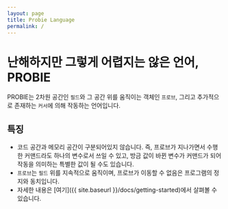 ```yaml
---
layout: page
title: Probie Language
permalink: /
---
```


# 난해하지만 그렇게 어렵지는 않은 언어, PROBIE

PROBIE는 2차원 공간인 `필드`와 그 공간 위를 움직이는 객체인 `프로브`, 그리고 추가적으로 존재하는 `커서`에 의해 작동하는 언어입니다.

## 특징

- 코드 공간과 메모리 공간이 구분되어있지 않습니다. 즉, 프로브가 지나가면서 수행한 커맨드라도 하나의 변수로서 쓰일 수 있고, 방금 값이 바뀐 변수가 커맨드가 되어 작동을 의미하는 특별한 값이 될 수도 있습니다.
- `프로브`는 `필드` 위를 지속적으로 움직이며, 프로브가 이동할 수 없음은 프로그램의 정지와 동치입니다.
- 자세한 내용은 [여기]({{ site.baseurl }}/docs/getting-started)에서 살펴볼 수 있습니다.
